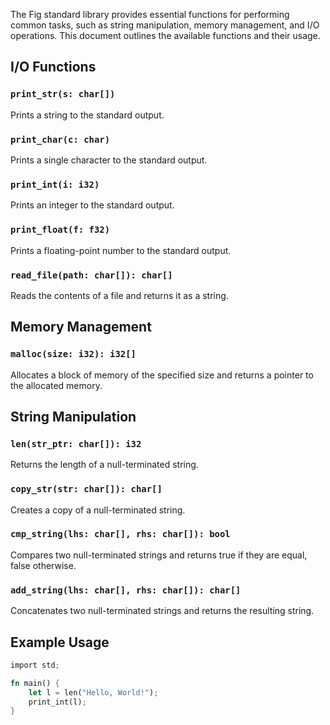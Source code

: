 The Fig standard library provides essential functions for performing common tasks, such as string manipulation, memory management, and I/O operations. This document outlines the available functions and their usage.

## I/O Functions

### `print_str(s: char[])`

Prints a string to the standard output.

### `print_char(c: char)`

Prints a single character to the standard output.

### `print_int(i: i32)`

Prints an integer to the standard output.

### `print_float(f: f32)`

Prints a floating-point number to the standard output.

### `read_file(path: char[]): char[]`

Reads the contents of a file and returns it as a string.

## Memory Management

### `malloc(size: i32): i32[]`

Allocates a block of memory of the specified size and returns a pointer to the allocated memory.

## String Manipulation

### `len(str_ptr: char[]): i32`

Returns the length of a null-terminated string.

### `copy_str(str: char[]): char[]`

Creates a copy of a null-terminated string.

### `cmp_string(lhs: char[], rhs: char[]): bool`

Compares two null-terminated strings and returns true if they are equal, false otherwise.

### `add_string(lhs: char[], rhs: char[]): char[]`

Concatenates two null-terminated strings and returns the resulting string.

## Example Usage
```rust
import std;

fn main() {
    let l = len("Hello, World!");
    print_int(l);
}
```
